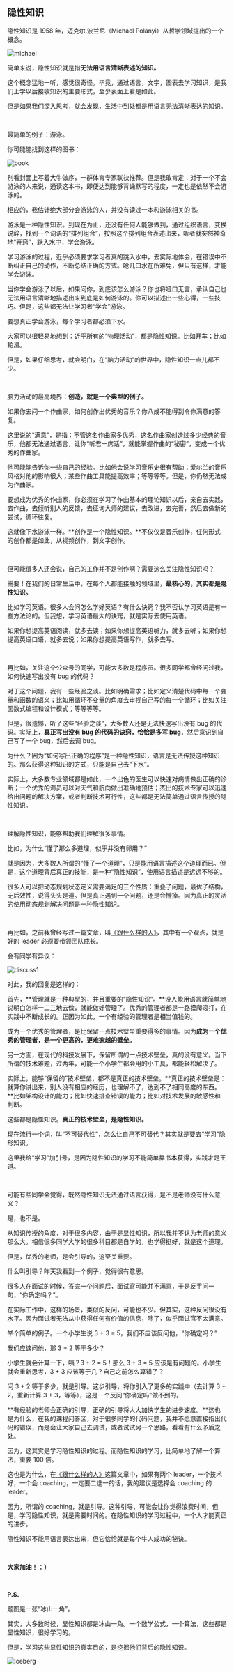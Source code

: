 ## 隐性知识

隐性知识是 1958 年，迈克尔.波兰尼（Michael Polanyi）从哲学领域提出的一个概念。

![michael](michael.jpg)

简单来说，隐性知识就是指**无法用语言清晰表述的知识。**

这个概念猛地一听，感觉很奇怪。毕竟，通过语言，文字，图表去学习知识，是我们上学以后接收知识的主要形式，至少表面上看是如此。

但是如果我们深入思考，就会发现，生活中到处都是用语言无法清晰表达的知识。

<br/>

最简单的例子：游泳。

你可能能找到这样的图书：

![book](book.png)

别看封面上写着大牛做序，一群体育专家联袂推荐。但是我敢肯定：对于一个不会游泳的人来说，通读这本书，即便达到能够背诵默写的程度，一定也是依然不会游泳的。

相应的，我估计绝大部分会游泳的人，并没有读过一本和游泳相关的书。

游泳是一种隐性知识。到现在为止，还没有任何人能够做到，通过组织语言，变换说辞，找到一个词语的“排列组合”，按照这个排列组合表述出来，听者就突然神奇地“开窍”，跃入水中，学会游泳。

学习游泳的过程，近乎必须要求学习者真的跳入水中，去实际地体会，在错误中不断纠正自己的动作，不断总结正确的方式。呛几口水在所难免，但只有这样，才能学会游泳。

当你学会游泳了以后，如果问你，到底该怎么游泳？你也将哑口无言，承认自己也无法用语言清晰地描述出来到底是如何游泳的。你可以描述出一些心得，一些技巧。但是，这些都无法让学习者“学会”游泳。

要想真正学会游泳，每个学习者都必须下水。

大家可以很轻易地想到：近乎所有的“物理活动”，都是隐性知识。比如开车；比如轮滑。

但是，如果仔细思考，就会明白，在“脑力活动”的世界中，隐性知识一点儿都不少。

<br/>

脑力活动的最高境界：**创造，就是一个典型的例子。**

如果你去问一个作曲家，如何创作出优秀的音乐？你八成不能得到令你满意的答复。

这里说的“满意”，是指：不管这名作曲家多优秀，这名作曲家创造过多少经典的音乐，他都无法通过语言，让你“听君一席话”，就能掌握作曲的“秘密”，变成一个优秀的作曲家。

他可能能告诉你一些自己的经验。比如他会说学习音乐史很有帮助；爱尔兰的音乐风格对他的影响很大；某些作曲工具能提高效率；等等等等。但是，你仍然无法成为作曲家。

要想成为优秀的作曲家，你必须在学习了作曲基本的理论知识以后，亲自去实践，去作曲，去倾听别人的反馈，去征询大师的建议，去改进，去完善，然后去做新的尝试，循环往复。

这就像下水游泳一样。**创作是一个隐性知识。**不仅仅是音乐创作，任何形式的创作都是如此，从视频创作，到文字创作。

<br/>

但可能很多人还会说，自己的工作并不是创作啊？需要这么关注隐性知识吗？

需要！在我们的日常生活中，在每个人都能接触的领域里，**最核心的，其实都是隐性知识。**

比如学习英语。很多人会问怎么学好英语？有什么诀窍？我不否认学习英语是有一些方法论的。但我想，学习英语最大的诀窍，就是实际去使用英语。

如果你想提高英语阅读，就多去读；如果你想提高英语听力，就多去听；如果你想提高英语口语，就多去说；如果你想提高英语写作，就多去写。

<br/>

再比如，关注这个公众号的同学，可能大多数是程序员。很多同学都曾经问过我，如何快速写出没有 bug 的代码？

对于这个问题，我有一些经验之谈。比如明确需求；比如定义清楚代码中每一个变量和函数的语义；比如用循环不变量的角度去审视自己写的每一个循环；比如关注函数式编程和设计模式；等等等等。

但是，很遗憾，听了这些“经验之谈”，大多数人还是无法快速写出没有 bug 的代码。实际上，**真正写出没有 bug 的代码的诀窍，恰恰是多写 bug**，然后意识到自己写了一个 bug，然后去调 bug。

为什么？因为“如何写出正确的程序”是一种隐性知识，语言是无法传授这种知识的。那么获得这种知识的方式，只能是自己去“下水”。

实际上，大多数专业领域都是如此，一个出色的医生可以快速对病情做出正确的诊断；一个优秀的海员可以对天气和航向做出准确地预估；杰出的技术专家可以迅速给出问题的解决方案，或者判断技术可行性，这些都是无法简单通过语言传授的隐性知识。

<br/>

理解隐性知识，能够帮助我们理解很多事情。

比如，为什么“懂了那么多道理，似乎并没有卵用？”

就是因为，大多数人所谓的“懂了一个道理”，只是能用语言描述这个道理而已。但是，这个道理背后真正的技能，是一种“隐性知识”，使用语言描述是远远不够的。

很多人可以把动态规划状态定义需要满足的三个性质：重叠子问题，最优子结构，无后效性，说得头头是道。但是真正遇到一个问题，还是会懵掉。因为真正的灵活的使用动态规划解决问题是一种隐性知识。

<br/>

再比如，之前我曾经写过一篇文章，叫[《跟什么样的人》](../2020-05-20/)，其中有一个观点，就是好的 leader 必须要带领团队成长。

会有同学有异议：

![discuss1](discuss1.jpg)

对此，我的回复是这样的：

首先，**管理就是一种典型的，并且重要的“隐性知识”。**没人能用语言就简单地说明白怎样一二三地去做，就能做好管理了。优秀的管理者都是一路摸爬滚打，在实践中不断成长的。正因为如此，一个有经验的管理者是相当值钱的。

成为一个优秀的管理者，是比保留一点技术壁垒重要得多的事情。因为**成为一个优秀的管理者，是一个更高的，更难逾越的壁垒。**

另一方面，在现代的科技发展下，保留所谓的一点技术壁垒，真的没有意义。当下所谓的技术难题，过两年，可能一个小学生都会用的小工具，都能轻松解决了。

实际上，能够“保留的”技术壁垒，都不是真正的技术壁垒。**真正的技术壁垒是：就算你讲出来，别人没有相应的经历，也理解不了，达到不了相同高度的东西。**比如架构设计的能力；比如快速排查错误的能力；比如对技术发展的敏感性和判断。

这些都是隐性知识。**真正的技术壁垒，是隐性知识。**

现在流行一个词，叫“不可替代性”，怎么让自己不可替代？其实就是要去“学习”隐形知识。

这里我给“学习”加引号，是因为隐性知识的学习不能简单靠书本获得，实践才是王道。

<br/>

可能有些同学会觉得，既然隐性知识无法通过语言获得，是不是老师没有什么意义？

是，也不是。

从知识传授的角度，对于很多内容，由于是显性知识，所以我并不认为老师的意义那么大。相信很多同学大学的很多科目都是自学的，也学得挺好，就是这个道理。

但是，优秀的老师，是会引导的，这至关重要。

什么叫引导？昨天我看到一个例子，觉得很有意思。

很多人在面试的时候，答完一个问题后，面试官可能并不满意，于是反手问一句，“你确定吗？”。

在实际工作中，这样的场景，类似的反问，可能也不少。但其实，这种反问很没有水平。因为面试者无法从中获得任何有价值的信息，除了，似乎面试官不太满意。

举个简单的例子。一个小学生说 3 + 3 = 5，我们不应该反问他，“你确定吗？”

我们应该问他，那 3 + 2 等于多少？

小学生就会计算一下，咦？3 + 2 = 5！那么 3 + 3 = 5 应该是有问题的。小学生就会重新思考，3 + 3 应该等于几？自己之前怎么算错了？

问 3 + 2 等于多少，就是引导。这步引导，将你引入了更多的实践中（去计算 3 + 2，重新计算 3 + 3，等等），这是一个反问“你确定吗”做不到的。

**有经验的老师会正确的引导，正确的引导将大大加快学生的进步速度。**这也是为什么，在我的课程问答区，对于很多同学的代码问题，我并不愿意直接指出代码的错误，而是会让大家自己去调试，或者试试另一个思路，看看有什么矛盾之处。

因为，这其实是学习隐性知识的过程。而隐性知识的学习，比简单地了解一个算法，重要 100 倍。

这也是为什么，在[《跟什么样的人》](../2020-05-20/)这篇文章中，如果有两个 leader，一个技术好，一个会 coaching，一定要二选一的话，我的建议是选择会 coaching 的 leader。

因为，所谓的 coaching，就是引导。这种引导，可能会让你觉得浪费时间，但是，学习隐性知识，就是需要时间的。在隐性知识的学习过程中，一个人才能真正的进步。

隐性知识不能用语言表达出来，但它恰恰就是每个牛人成功的秘诀。

<br/>

**大家加油！：）**

<br/>

**P.S.**

题图是一张“冰山一角”。

其实，大多数时候，显性知识都是冰山一角。一个数学公式，一个算法，这些都是显性知识，很好学习的。

但是，学习这些显性知识的真实目的，是挖掘他们背后的隐性知识。

![iceberg](iceberg.jpg)
